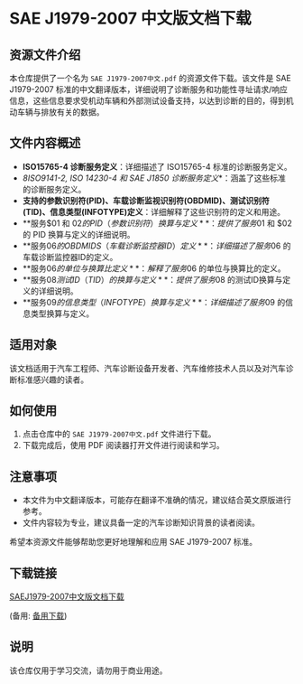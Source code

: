 # SAE J1979-2007 中文版文档下载

## 资源文件介绍

本仓库提供了一个名为 `SAE J1979-2007中文.pdf` 的资源文件下载。该文件是 SAE J1979-2007 标准的中文翻译版本，详细说明了诊断服务和功能性寻址请求/响应信息，这些信息要求受机动车辆和外部测试设备支持，以达到诊断的目的，得到机动车辆与排放有关的数据。

## 文件内容概述

- **ISO15765-4 诊断服务定义**：详细描述了 ISO15765-4 标准的诊断服务定义。
- *8ISO9141-2, ISO 14230-4 和 SAE J1850 诊断服务定义**：涵盖了这些标准的诊断服务定义。
- **支持的参数识别符(PID)、车载诊断监视识别符(OBDMID)、测试识别符(TID)、信息类型(INFOTYPE)定义**：详细解释了这些识别符的定义和用途。
- **服务$01 和 $02 的 PID（参数识别符）换算与定义**：提供了服务$01 和 $02 的 PID 换算与定义的详细说明。
- **服务$06 的 OBDMIDS（车载诊断监控器ID）定义**：详细描述了服务$06 的车载诊断监控器ID的定义。
- **服务$06 的单位与换算比定义**：解释了服务$06 的单位与换算比的定义。
- **服务$08 测试ID（TID）的换算与定义**：提供了服务$08 的测试ID换算与定义的详细说明。
- **服务$09 的信息类型（INFOTYPE）换算与定义**：详细描述了服务$09 的信息类型换算与定义。

## 适用对象

该文档适用于汽车工程师、汽车诊断设备开发者、汽车维修技术人员以及对汽车诊断标准感兴趣的读者。

## 如何使用

1. 点击仓库中的 `SAE J1979-2007中文.pdf` 文件进行下载。
2. 下载完成后，使用 PDF 阅读器打开文件进行阅读和学习。

## 注意事项

- 本文件为中文翻译版本，可能存在翻译不准确的情况，建议结合英文原版进行参考。
- 文件内容较为专业，建议具备一定的汽车诊断知识背景的读者阅读。

希望本资源文件能够帮助您更好地理解和应用 SAE J1979-2007 标准。

## 下载链接
[SAEJ1979-2007中文版文档下载](https://pan.quark.cn/s/b926aee10f5b) 

(备用: [备用下载](https://pan.baidu.com/s/1VBBNTmyR8S3FEvxxkzIRRA?pwd=1234))

## 说明

该仓库仅用于学习交流，请勿用于商业用途。
